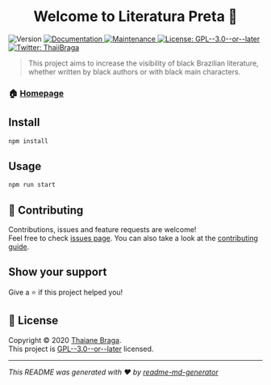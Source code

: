 <h1 align="center">Welcome to Literatura Preta 👋</h1>
<p>
  <img alt="Version" src="https://img.shields.io/badge/version-1.0.0-blue.svg?cacheSeconds=2592000" />
  <a href="https://github.com/Thaiane/literatura-preta#readme" target="_blank">
    <img alt="Documentation" src="https://img.shields.io/badge/documentation-yes-brightgreen.svg" />
  </a>
  <a href="https://github.com/Thaiane/literatura-preta/graphs/commit-activity" target="_blank">
    <img alt="Maintenance" src="https://img.shields.io/badge/Maintained%3F-yes-green.svg" />
  </a>
  <a href="https://github.com/Thaiane/literatura-preta/LICENSE" target="_blank">
    <img alt="License: GPL--3.0--or--later" src="https://img.shields.io/github/license/Thaiane/literatura-preta" />
  </a>
  <a href="https://twitter.com/ThaiiBraga" target="_blank">
    <img alt="Twitter: ThaiiBraga" src="https://img.shields.io/twitter/follow/ThaiiBraga.svg?style=social" />
  </a>
</p>

> This project aims to increase the visibility of black Brazilian literature, whether written by black authors or with black main characters.

### 🏠 [Homepage](https://github.com/Thaiane/literatura-preta#readme)

## Install

```sh
npm install
```

## Usage

```sh
npm run start
```

## 🤝 Contributing

Contributions, issues and feature requests are welcome!<br />Feel free to check [issues page](https://github.com/Thaiane/literatura-preta/issues). You can also take a look at the [contributing guide](https://github.com/Thaiane/literatura-preta/blob/master/CONTRIBUTING.md).

## Show your support

Give a ⭐️ if this project helped you!

## 📝 License

Copyright © 2020 [Thaiane Braga](https://github.com/Thaiane).<br />
This project is [GPL--3.0--or--later](https://github.com/Thaiane/literatura-preta/LICENSE) licensed.

***
_This README was generated with ❤️ by [readme-md-generator](https://github.com/kefranabg/readme-md-generator)_